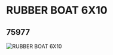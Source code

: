 # RUBBER BOAT 6X10
## 75977
![RUBBER BOAT 6X10](https://lc-www-live-s.legocdn.com/media/bricks/5/2/4215567.jpg)